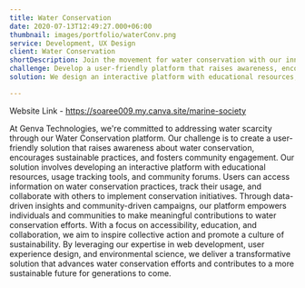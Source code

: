 ```yaml
---
title: Water Conservation
date: 2020-07-13T12:49:27.000+06:00
thumbnail: images/portfolio/waterConv.png
service: Development, UX Design
client: Water Conservation
shortDescription: Join the movement for water conservation with our innovative platform. Explore solutions, track usage, and collaborate for a sustainable future.
challenge: Develop a user-friendly platform that raises awareness, encourages behavior change, and fosters community involvement in water conservation efforts.
solution: We design an interactive platform with educational resources, usage tracking tools, and community forums, empowering individuals and communities to conserve water effectively.

---
```

Website Link - https://soaree009.my.canva.site/marine-society

At Genva Technologies, we're committed to addressing water scarcity through our Water Conservation platform. Our challenge is to create a user-friendly solution that raises awareness about water conservation, encourages sustainable practices, and fosters community engagement. Our solution involves developing an interactive platform with educational resources, usage tracking tools, and community forums. Users can access information on water conservation practices, track their usage, and collaborate with others to implement conservation initiatives. Through data-driven insights and community-driven campaigns, our platform empowers individuals and communities to make meaningful contributions to water conservation efforts. With a focus on accessibility, education, and collaboration, we aim to inspire collective action and promote a culture of sustainability. By leveraging our expertise in web development, user experience design, and environmental science, we deliver a transformative solution that advances water conservation efforts and contributes to a more sustainable future for generations to come.